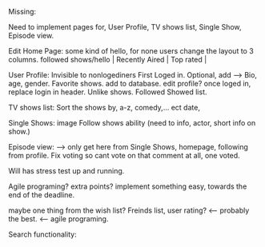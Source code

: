 Missing:

Need to implement pages for, User Profile, TV shows list, Single Show, Episode view.

Edit Home Page:
some kind of hello, for none users change the layout to 3 columns.
followed shows/hello | Recently Aired | Top rated |

User Profile: Invisible to nonlogediners
First Loged in. Optional, add --> Bio, age, gender. Favorite shows. add to database.
edit profile? once loged in, replace login in header.
Unlike shows.
Followed Showed list.

TV shows list:
Sort the shows by, a-z, comedy,... ect date, 


Single Shows:
image
Follow shows ability
(need to info, actor, short info on show.)

Episode view: --> only get here from Single Shows, homepage, following from profile.
Fix voting so cant vote on that comment at all, one voted.

Will has stress test up and running.

Agile programing? extra points? implement something easy, towards the end of the deadline.

maybe one thing from the wish list?
Freinds list, user rating? <-- probably the best. <-- agile programing.

Search functionality: